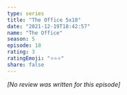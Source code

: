 ```yaml
---
type: series
title: "The Office 5x18"
date: "2021-12-19T18:42:57"
name: "The Office"
season: 5
episode: 18
rating: 3
ratingEmoji: "⭐️⭐️⭐️"
share: false
---
```


_[No review was written for this episode]_
